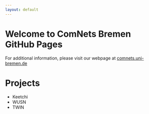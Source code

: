 ```yaml
---
layout: default
---
```


Welcome to ComNets Bremen GitHub Pages
======================================

For additional information, please visit our webpage at
[comnets.uni-bremen.de](https://www.comnets.uni-bremen.de "ComNets Bremen")


Projects
========

- Keetchi
- WUSN
- TWIN
